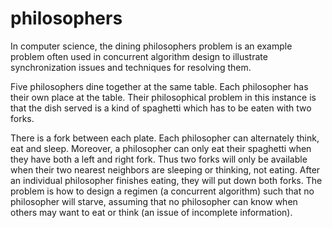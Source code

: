# philosophers

In computer science, the dining philosophers problem is an example problem often used in concurrent algorithm design to illustrate synchronization issues and techniques for resolving them.

Five philosophers dine together at the same table. Each philosopher has their own place at the table. Their philosophical problem in this instance is that the dish served is a kind of spaghetti which has to be eaten with two forks.

There is a fork between each plate. Each philosopher can alternately think, eat and sleep. Moreover, a philosopher can only eat their spaghetti when they have both a left and right fork. Thus two forks will only be available when their two nearest neighbors are sleeping or thinking, not eating. After an individual philosopher finishes eating, they will put down both forks. The problem is how to design a regimen (a concurrent algorithm) such that no philosopher will starve, assuming that no philosopher can know when others may want to eat or think (an issue of incomplete information).

